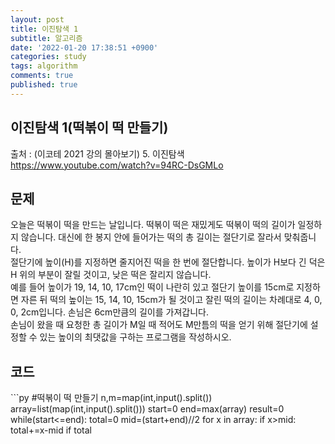 ```yaml
---
layout: post
title: 이진탐색 1
subtitle: 알고리즘
date: '2022-01-20 17:38:51 +0900'
categories: study
tags: algorithm
comments: true
published: true
---
```

## 이진탐색 1(떡볶이 떡 만들기)
출처 : (이코테 2021 강의 몰아보기) 5. 이진탐색 <br>
<a href="https://www.youtube.com/watch?v=94RC-DsGMLo">https://www.youtube.com/watch?v=94RC-DsGMLo</a><br>
<h2>문제</h2>
오늘은 떡볶이 떡을 만드는 날입니다. 떡볶이 떡은 재밌게도 떡볶이 떡의 길이가 일정하지 않습니다. 대신에 한 봉지 안에 들어가는 떡의 총 길이는 절단기로 잘라서 맞춰줍니다.<br>
절단기에 높이(H)를 지정하면 줄지어진 떡을 한 번에 절단합니다. 높이가 H보다 긴 덕은 H 위의 부분이 잘릴 것이고, 낮은 떡은 잘리지 않습니다.<br>
예를 들어 높이가 19, 14, 10, 17cm인 떡이 나란히 있고 절단기 높이를 15cm로 지정하면 자른 뒤 떡의 높이는 15, 14, 10, 15cm가 될 것이고 잘린 떡의 길이는 차례대로 4, 0, 0, 2cm입니다. 손님은 6cm만큼의 길이를 가져갑니다.<br>
손님이 왔을 때 요청한 총 길이가 M일 때 적어도 M만틈의 떡을 얻기 위해 절단기에 설정할 수 있는 높이의 최댓값을 구하는 프로그램을 작성하시오.<br>
<h2>코드</h2>
```py
#떡볶이 떡 만들기
n,m=map(int,input().split())
array=list(map(int,input().split()))
start=0
end=max(array)
result=0
while(start<=end):
    total=0
    mid=(start+end)//2
    for x in array:
        if x>mid:
            total+=x-mid
    if total<m:
        end=mid-1
    else:
        result=mid
        start=mid+1
print(result)
```


